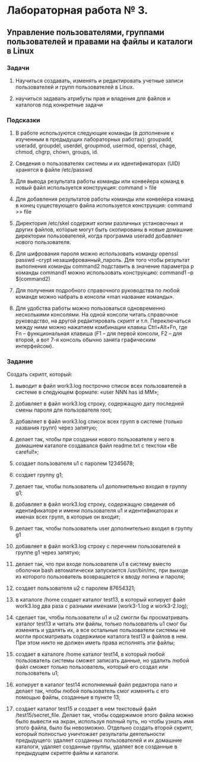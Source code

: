 # Лабораторная работа № 3.

## Управление пользователями, группами пользователей и правами на файлы и каталоги в Linux

### Задачи

1) Научиться создавать, изменять и редактировать учетные записи пользователей и групп пользователей в
Linux.

2) научиться задавать атрибуты прав и владения для файлов и каталогов под конкретные задачи

### Подсказки

1) В работе используются следующие команды (в дополнение к изученным в предыдущих
лабораторных работах): groupadd, useradd, groupdel, userdel, groupmod,
usermod, openssl, chage, chmod, chgrp, chown, groups, id.

2) Сведения о пользователях системы и их идентификаторах (UID) хранятся в файле /etc/passwd

3) Для вывода результата работы команды или конвейера команд в новый файл используется
конструкция: command > file

4) Для добавления результатов работы команды или конвейера команд в конец существующего файла
используется конструкция: command >> file

5) Директория /etc/skel содержит копии различных установочных и других файлов, которые могут
быть скопированы в новые домашние директории пользователей, когда программа useradd
добавляет нового пользователя.

6) Для шифрования пароля можно использовать команду openssl passwd –crypt
незашифрованный_пароль. Для того чтобы результат выполнения команды command2
подставить в значение параметра p команды command1 можно использовать конструкцию:
command1 –p $(command2)

7) Для получения подробного справочного руководства по любой команде можно набрать в консоли
«man название команды».

8) Для удобства работы можно пользоваться одновременно несколькими консолями. На одной консоли
читать справочное руководство, на другой редактировать скрипт и т.п. Переключаться между ними
можно нажатием комбинации клавиш Ctrl+Alt+Fn, где Fn – функциональная клавиша (F1 – для
первой консоли, F2 – для второй, а вот 7-я консоль обычно занята графическим интерфейсом).

### Задание

Создать скрипт, который:

1) выводит в файл work3.log построчно список всех пользователей в системе в следующем формате:
«user NNN has id MM»;

2) добавляет в файл work3.log строку, содержащую дату последней смены пароля для пользователя
root;

3) добавляет в файл work3.log список всех групп в системе (только названия групп) через запятую;

4) делает так, чтобы при создании нового пользователя у него в домашнем каталоге создавался файл
readme.txt с текстом «Be careful!»;

5) создает пользователя u1 с паролем 12345678;

6) создает группу g1;

7) делает так, чтобы пользователь u1 дополнительно входил в группу g1;

8) добавляет в файл work3.log строку, содержащую сведения об идентификаторе и имени
пользователя u1 и идентификаторах и именах всех групп, в которые он входит;

9) делает так, чтобы пользователь user дополнительно входил в группу g1

10) добавляет в файл work3.log строку с перечнем пользователей в группе g1 через запятую;

11) делает так, что при входе пользователя u1 в систему вместо оболочки bash автоматически
запускается /usr/bin/mc, при выходе из которого пользователь возвращается к вводу логина и
пароля;

12) создает пользователя u2 с паролем 87654321;

13) в каталоге /home создает каталог test13, в который копирует файл work3.log два раза с
разными именами (work3-1.log и work3-2.log);

14) сделает так, чтобы пользователи u1 и u2 смогли бы просматривать каталог test13 и читать эти
файлы, только пользователь u1 смог бы изменять и удалять их, а все остальные пользователи
системы не могли просматривать содержимое каталога test13 и файлов в нем. При этом никто не
должен иметь права исполнять эти файлы;

15) создает в каталоге /home каталог test14, в который любой пользователь системы сможет
записать данные, но удалить любой файл сможет только пользователь, который его создал или
пользователь u1;

16) копирует в каталог test14 исполняемый файл редактора nano и делает так, чтобы любой
пользователь смог изменять с его помощью файлы, созданные в пункте 13;

17) создает каталог test15 и создает в нем текстовый файл /test15/secret_file. Делает так, чтобы
содержимое этого файла можно было вывести на экран, используя полный путь, но чтобы узнать
имя этого файла, было бы невозможно.
Отдельно создать второй скрипт, который полностью уничтожает результаты деятельности предыдущего:
удаляет созданных пользователей и их домашние каталоги, удаляет созданные группы, удаляет все
созданные в предыдущем скрипте файлы и каталоги.
